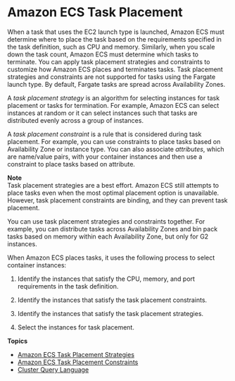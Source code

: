 # Amazon ECS Task Placement<a name="task-placement"></a>

When a task that uses the EC2 launch type is launched, Amazon ECS must determine where to place the task based on the requirements specified in the task definition, such as CPU and memory\. Similarly, when you scale down the task count, Amazon ECS must determine which tasks to terminate\. You can apply task placement strategies and constraints to customize how Amazon ECS places and terminates tasks\. Task placement strategies and constraints are not supported for tasks using the Fargate launch type\. By default, Fargate tasks are spread across Availability Zones\.

A *task placement strategy* is an algorithm for selecting instances for task placement or tasks for termination\. For example, Amazon ECS can select instances at random or it can select instances such that tasks are distributed evenly across a group of instances\.

A *task placement constraint* is a rule that is considered during task placement\. For example, you can use constraints to place tasks based on Availability Zone or instance type\. You can also associate *attributes*, which are name/value pairs, with your container instances and then use a constraint to place tasks based on attribute\.

**Note**  
Task placement strategies are a best effort\. Amazon ECS still attempts to place tasks even when the most optimal placement option is unavailable\. However, task placement constraints are binding, and they can prevent task placement\. 

You can use task placement strategies and constraints together\. For example, you can distribute tasks across Availability Zones and bin pack tasks based on memory within each Availability Zone, but only for G2 instances\.

When Amazon ECS places tasks, it uses the following process to select container instances:

1. Identify the instances that satisfy the CPU, memory, and port requirements in the task definition\.

1. Identify the instances that satisfy the task placement constraints\.

1. Identify the instances that satisfy the task placement strategies\.

1. Select the instances for task placement\.

**Topics**
+ [Amazon ECS Task Placement Strategies](task-placement-strategies.md)
+ [Amazon ECS Task Placement Constraints](task-placement-constraints.md)
+ [Cluster Query Language](cluster-query-language.md)
